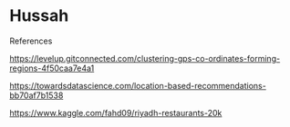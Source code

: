 # Hussah
References

https://levelup.gitconnected.com/clustering-gps-co-ordinates-forming-regions-4f50caa7e4a1

https://towardsdatascience.com/location-based-recommendations-bb70af7b1538

https://www.kaggle.com/fahd09/riyadh-restaurants-20k
